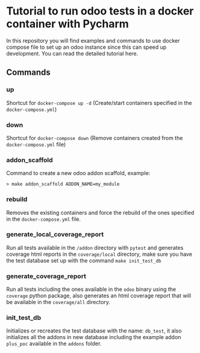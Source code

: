 # Tutorial to run odoo tests in a docker container with Pycharm
In this repository you will find examples and commands to use docker compose file to set up an odoo instance since this can speed up development. You can read the detailed tutorial here.

## Commands

### up
Shortcut for `docker-compose up -d` (Create/start containers specified in the `docker-compose.yml`)

### down
Shortcut for `docker-compose down` (Remove containers created from the `docker-compose.yml` file)

### addon_scaffold
Command to create a new odoo addon scaffold, example:
```shell
> make addon_scaffold ADDON_NAME=my_module
```

### rebuild
Removes the existing containers and force the rebuild of the ones specified in the `docker-compose.yml` file.

### generate_local_coverage_report
Run all tests available in the `/addon` directory with `pytest` and generates coverage html reports in the `coverage/local` directory, make sure you have the test database set up with the command `make init_test_db`

### generate_coverage_report
Run all tests including the ones available in the `odoo` binary using the `coverage` python package, also generates an html coverage report that will be available in the `coverage/all` directory.

### init_test_db
Initializes or recreates the test database with the name: `db_test`, it also initializes all the addons in new database including the example addon `plus_poc` available in the `addons` folder.